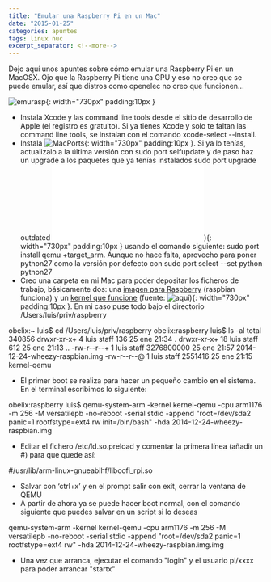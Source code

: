 ```yaml
---
title: "Emular una Raspberry Pi en un Mac"
date: "2015-01-25"
categories: apuntes
tags: linux nuc
excerpt_separator: <!--more-->
---
```


Dejo aquí unos apuntes sobre cómo emular una Raspberry Pi en un MacOSX. Ojo que la Raspberry Pi tiene una GPU y eso no creo que se puede emular, así que distros como openelec no creo que funcionen...

![emurasp](/assets/img/original/emurasp.png){: width="730px" padding:10px }

- Instala Xcode y las command line tools desde el sitio de desarrollo de Apple (el registro es gratuito). Si ya tienes Xcode y solo te faltan las command line tools, se instalan con el comando xcode-select --install.
- Instala ![MacPorts](/assets/img/original/){: width="730px" padding:10px }. Si ya lo tenías, actualizalo a la última versión con sudo port selfupdate y de paso haz un upgrade a los paquetes que ya tenías instalados sudo port upgrade outdated
![ARM1176JZF-S](/assets/img/original/DDI0301H_arm1176jzfs_r0p7_trm.pdf)){: width="730px" padding:10px } usando el comando siguiente: sudo port install qemu +target_arm. Aunque no hace falta, aprovecho para poner python27 como la versión por defecto con sudo port select --set python python27
- Creo una carpeta en mi Mac para poder depositar los ficheros de trabajo, básicamente dos: una [imagen para Raspberry](http://www.raspberrypi.org/downloads/) (raspbian funciona) y un [kernel que funcione](http://xecdesign.com/downloads/linux-qemu/kernel-qemu) (fuente: ![aquí](/assets/img/original/)){: width="730px" padding:10px }. En mi caso puse todo bajo el directorio /Users/luis/priv/raspberry

obelix:~ luis$ cd /Users/luis/priv/raspberry
obelix:raspberry luis$ ls -al
total 340856
drwxr-xr-x+  4 luis  staff         136 25 ene 21:34 .
drwxr-xr-x+ 18 luis  staff         612 25 ene 21:13 ..
-rw-r--r--+  1 luis  staff  3276800000 25 ene 21:57 2014-12-24-wheezy-raspbian.img
-rw-r--r--@  1 luis  staff     2551416 25 ene 21:15 kernel-qemu

- El primer boot se realiza para hacer un pequeño cambio en el sistema. En el terminal escribimos lo siguiente:

 

obelix:raspberry luis$ qemu-system-arm -kernel kernel-qemu -cpu arm1176 -m 256 -M versatilepb -no-reboot -serial stdio -append "root=/dev/sda2 panic=1 rootfstype=ext4 rw init=/bin/bash" -hda 2014-12-24-wheezy-raspbian.img

- Editar el fichero /etc/ld.so.preload y comentar la primera línea (añadir un #) para que quede así:

#/usr/lib/arm-linux-gnueabihf/libcofi_rpi.so

- Salvar con ‘ctrl+x’ y en el prompt salir con exit, cerrar la ventana de QEMU
- A partir de ahora ya se puede hacer boot normal, con el comando siguiente que puedes salvar en un script si lo deseas

 

qemu-system-arm -kernel kernel-qemu -cpu arm1176 -m 256 -M versatilepb -no-reboot -serial stdio -append "root=/dev/sda2 panic=1 rootfstype=ext4 rw" -hda 2014-12-24-wheezy-raspbian.img.img

- Una vez que arranca, ejecutar el comando "login" y el usuario pi/xxxx para poder arrancar "startx"
